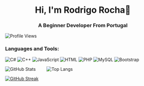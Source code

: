
<h1 align="center">Hi, I'm Rodrigo Rocha👋</h1>

<h3 align="center">A Beginner Developer From Portugal</h3>

![Profile Views](https://komarev.com/ghpvc/?username=SEU_NOME_DE_USUÁRIO&color=brightgreen)



<h3>Languages and Tools:</h3>

![C#](https://img.shields.io/badge/C%23-239120?logo=c-sharp&logoColor=white) ![C++](https://img.shields.io/badge/C++-00599C?logo=c%2B%2B&logoColor=white)  ![JavaScript](https://img.shields.io/badge/JavaScript-F7DF1E?logo=javascript&logoColor=black)   ![HTML](https://img.shields.io/badge/HTML5-E34F26?logo=html5&logoColor=white)   ![PHP](https://img.shields.io/badge/PHP-777BB4?logo=php&logoColor=white)   ![MySQL](https://img.shields.io/badge/MySQL-4479A1?logo=mysql&logoColor=white)  ![Bootstrap](https://img.shields.io/badge/Bootstrap-563D7C?logo=bootstrap&logoColor=white)




  
  


![GitHub Stats](https://github-readme-stats.vercel.app/api?username=RodrigoRocha10&show_icons=true) &nbsp; &nbsp;  &nbsp; &nbsp; ![Top Langs](https://github-readme-stats.vercel.app/api/top-langs/?username=RodrigoRocha10&layout=compact)





[![GitHub Streak](https://github-readme-streak-stats.herokuapp.com?user=RodrigoRocha10)](https://git.io/streak-stats)
<!--
**RodrigoRocha10/RodrigoRocha10** is a ✨ _special_ ✨ repository because its `README.md` (this file) appears on your GitHub profile.

<h3>Languages and Tools:</h3>




[![GitHub Streak](https://github-readme-streak-stats.herokuapp.com?user=RodrigoRocha10)](https://git.io/streak-stats)
Here are some ideas to get you started:

- 🔭 I’m currently working on ...
- 🌱 I’m currently learning ...
- 👯 I’m looking to collaborate on ...
- 🤔 I’m looking for help with ...
- 💬 Ask me about ...
- 📫 How to reach me: ...
- 😄 Pronouns: ...
- ⚡ Fun fact: ...
-->
